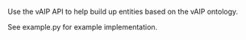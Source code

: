Use the vAIP API to help build up entities based on the vAIP ontology.

See example.py for example implementation.

